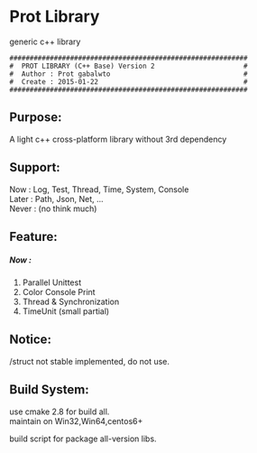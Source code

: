 # Prot Library
generic c++ library
```
###########################################################
#  PROT LIBRARY (C++ Base) Version 2                      #
#  Author : Prot gabalwto                                 #
#  Create : 2015-01-22                                    #
###########################################################
```

## Purpose:
  A light c++ cross-platform library without 3rd dependency

## Support:
  Now : Log, Test, Thread, Time, System, Console<br/>
  Later : Path, Json, Net, ...<br/>
  Never : (no think much)<br/>

## Feature:
##### Now :
  1. Parallel Unittest
  1. Color Console Print
  1. Thread & Synchronization
  1. TimeUnit (small partial)

## Notice:
  /struct not stable implemented, do not use.<br/>

## Build System:
  use cmake 2.8 for build all.<br/>
  maintain on Win32,Win64,centos6+<br/>
  
  build script for package all-version libs.
  
